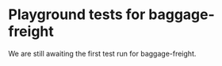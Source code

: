 # Playground tests for baggage-freight
We are still awaiting the first test run for baggage-freight.
